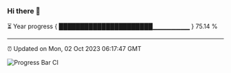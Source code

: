 ### Hi there 👋

⏳ Year progress { ██████████████████████▁▁▁▁▁▁▁▁ } 75.14 %

---

⏰ Updated on Mon, 02 Oct 2023 06:17:47 GMT

![Progress Bar CI](https://github.com/liununu/liununu/workflows/Progress%20Bar%20CI/badge.svg)
